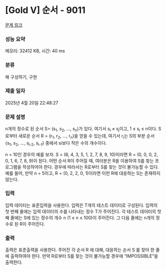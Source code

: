 # [Gold V] 순서 - 9011 

[문제 링크](https://www.acmicpc.net/problem/9011) 

### 성능 요약

메모리: 32412 KB, 시간: 40 ms

### 분류

해 구성하기, 구현

### 제출 일자

2025년 4월 20일 22:48:27

### 문제 설명

<p>n개의 정수로 된 순서 S= (s<sub>1</sub>, s<sub>2</sub>, ..., s<sub>n</sub>)가 있다. 여기서 s<sub>i</sub> ≠ s<sub>j</sub>이고, 1 ≤ s<sub>i</sub> ≤ n이다. S로부터 새로운 순서 R = (r<sub>1</sub>, r<sub>2</sub>, ..., r<sub>n</sub>)을 얻을 수 있는데, 여기서 r<sub>i</sub>는 S의 부분 순서 {s<sub>1</sub>, s<sub>2</sub>, ..., s<sub>i-2</sub>, s<sub>i-1</sub>} 중에서 si보다 작은 수의 개수이다.</p>

<p>n = 10인 경우의 예를 보자. S = (6, 4, 3, 5, 1, 2, 7, 8, 9, 10)이라면 R = (0, 0, 0, 2, 0, 1, 6, 7, 8, 9)이 된다. 어떤 순서 R이 주어질 때, 여러분은 R을 이용하여 S를 찾는 프로그램을 작성하어야 한다. 경우에 따라서는 R로부터 S를 찾는 것이 불가능할 수 있다. 예를 들어, 만약 n = 5이고, R = (0, 2, 2, 0, 1)이라면 이런 R에 대응하는 S는 존재하지 않는다.</p>

### 입력 

 <p>입력 데이터는 표준입력을 사용한다. 입력은 T개의 테스트 데이터로 구성된다. 입력의 첫 번째 줄에는 입력 데이터의 수를 나타내는 정수 T가 주어진다. 각 테스트 데이터의 첫째 줄에는 S에 있는 정수의 개수 n (1 ≤ n ≤ 100)이 주어진다. 그 다음 줄에는 n개의 정수로 된 R이 주어진다. </p>

### 출력 

 <p>출력은 표준출력을 사용한다. 주어진 각 순서 R 에 대해, 대응하는 순서 S 를 찾아 한 줄에 출력하여야 한다. 만약 R로부터 S를 찾는 것이 불가능할 경우에 “IMPOSSIBLE”을 출력한다.</p>

